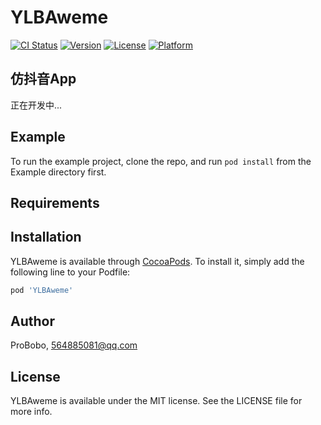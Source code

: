 # YLBAweme

[![CI Status](https://img.shields.io/travis/ProBobo/YLBAweme.svg?style=flat)](https://travis-ci.org/ProBobo/YLBAweme)
[![Version](https://img.shields.io/cocoapods/v/YLBAweme.svg?style=flat)](https://cocoapods.org/pods/YLBAweme)
[![License](https://img.shields.io/cocoapods/l/YLBAweme.svg?style=flat)](https://cocoapods.org/pods/YLBAweme)
[![Platform](https://img.shields.io/cocoapods/p/YLBAweme.svg?style=flat)](https://cocoapods.org/pods/YLBAweme)

## 仿抖音App
正在开发中...

## Example

To run the example project, clone the repo, and run `pod install` from the Example directory first.

## Requirements

## Installation

YLBAweme is available through [CocoaPods](https://cocoapods.org). To install
it, simply add the following line to your Podfile:

```ruby
pod 'YLBAweme'
```

## Author

ProBobo, 564885081@qq.com

## License

YLBAweme is available under the MIT license. See the LICENSE file for more info.
